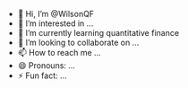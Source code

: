 - 👋 Hi, I’m @WilsonQF
- 👀 I’m interested in ...
- 🌱 I’m currently learning quantitative finance
- 💞️ I’m looking to collaborate on ...
- 📫 How to reach me ...
- 😄 Pronouns: ...
- ⚡ Fun fact: ...

<!---
WilsonQF/WilsonQF is a ✨ special ✨ repository because its `README.md` (this file) appears on your GitHub profile.
You can click the Preview link to take a look at your changes.
--->

